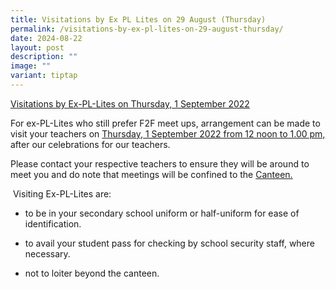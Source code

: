 ```yaml
---
title: Visitations by Ex PL Lites on 29 August (Thursday)
permalink: /visitations-by-ex-pl-lites-on-29-august-thursday/
date: 2024-08-22
layout: post
description: ""
image: ""
variant: tiptap
---
```

<p><u>Visitations by Ex-PL-Lites on Thursday, 1 September 2022</u>
</p>
<p>For ex-PL-Lites who still prefer F2F meet ups, arrangement can be made
to visit your teachers on <u>Thursday, 1 September 2022 from 12 noon to 1.00 pm,</u> after
our celebrations for our teachers.</p>
<p>Please contact your respective teachers to ensure they will be around
to meet you and do note that meetings will be confined to the <u>Canteen.</u>
</p>
<p>&nbsp;Visiting Ex-PL-Lites are:</p>
<ul data-tight="true" class="tight">
<li>
<p>to be in your secondary school uniform or half-uniform for ease of identification.</p>
</li>
<li>
<p>to avail your student pass for checking by school security staff, where
necessary.</p>
</li>
<li>
<p>not to loiter beyond the canteen.</p>
</li>
</ul>
<p></p>